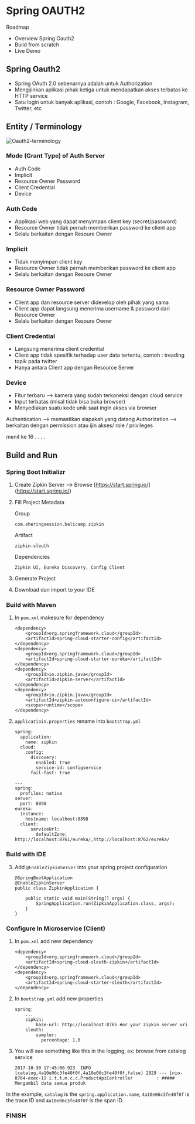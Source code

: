 # Spring OAUTH2 #

Roadmap

* Overview Spring Oauth2 
* Build from scratch
* Live Demo

## Spring Oauth2 ##

* Spring OAuth 2.0 sebenarnya adalah untuk Authorization
* Mengijinkan aplikasi pihak ketiga untuk mendapatkan akses terbatas ke HTTP service
* Satu login untuk banyak aplikasi, contoh : Google, Facebook, Instagram, Twitter, etc

## Entity / Terminology ##

![Oauth2-terminology](img/zull-proxy-1.jpg)

### Mode (Grant Type) of Auth Server ###

* Auth Code
* Implicit
* Resource Owner Password
* Client Credential
* Device

### Auth Code ###

* Applikasi web yang dapat menyimpan client key (secret/password)
* Resource Owner tidak pernah memberikan password ke client app
* Selalu berkaitan dengan Resoure Owner

### Implicit ###

* Tidak menyimpan client key
* Resource Owner tidak pernah memberikan password ke client app
* Selalu berkaitan dengan Resoure Owner

### Resource Owner Password ###

* Client app dan resource server didevelop oleh pihak yang sama
* Client app dapat langsung menerima username & password dari Resource Owner
* Selalu berkaitan dengan Resoure Owner

### Client Credential ###

* Langsung menerima client credential
* Client app tidak spesifik terhadap user data tertentu, contoh : treading topik pada twitter
* Hanya antara Client app dengan Resource Server

### Device ###

* Fitur terbaru --> kamera yang sudah terkoneksi dengan cloud service
* Input terbatas (misal tidak bisa buka browser)
* Menyediakan suatu kode unik saat ingin akses via browser


Authentication --> memastikan siapakah yang datang
Authorization --> berkaitan dengan permission atau ijin akses/ role / privileges


menit ke 16 . . . .


## Build and Run ##

### Spring Boot Initializr ###

1. Create Zipkin Server --> Browse [https://start.spring.io/] (https://start.spring.io/)

2. Fill Project Metadata

    Group
    
    ```
    com.sheringsession.balicamp.zipkin    
    ```

    Artifact
    
    ```
    zipkin-sleuth
    ```
   
    Dependencies
    
    ```
    Zipkin UI, Eureka Discovery, Config Client
    ```
   
3. Generate Project

4. Download dan import to your IDE


### Build with Maven ###

1. In `pom.xml` makesure for dependency
    
    ```
    <dependency>
        <groupId>org.springframework.cloud</groupId>
        <artifactId>spring-cloud-starter-config</artifactId>
    </dependency>
    <dependency>
        <groupId>org.springframework.cloud</groupId>
        <artifactId>spring-cloud-starter-eureka</artifactId>
    </dependency>
    <dependency>
        <groupId>io.zipkin.java</groupId>
        <artifactId>zipkin-server</artifactId>
    </dependency>
    <dependency>
        <groupId>io.zipkin.java</groupId>
        <artifactId>zipkin-autoconfigure-ui</artifactId>
        <scope>runtime</scope>
    </dependency>
    ```

2. `applicatioin.properties` rename into `bootstrap.yml`

    ```
    spring:
      application:
        name: zipkin
      cloud:
        config:
          discovery:
            enabled: true
            service-id: configservice
          fail-fast: true

    ---
    spring:
      profiles: native
    server:
      port: 8898
    eureka:
      instance:
        hostname: localhost:8898
      client:
          serviceUrl:
            defaultZone: http://localhost:8761/eureka/,http://localhost:8762/eureka/
    ```

### Build with IDE ###

3. Add `@EnableZipkinServer` into your spring project configuration

    ```
    @SpringBootApplication
    @EnableZipkinServer
    public class ZipkinApplication {

        public static void main(String[] args) {
            SpringApplication.run(ZipkinApplication.class, args);
        }
    }
    ```

### Configure In Microservice (Client) ###

1. In `pom.xml` add new dependency
    
    ```
    <dependency>
        <groupId>org.springframework.cloud</groupId>
        <artifactId>spring-cloud-sleuth-zipkin</artifactId>
    </dependency>
    <dependency>
        <groupId>org.springframework.cloud</groupId>
        <artifactId>spring-cloud-starter-sleuth</artifactId>
    </dependency>
    ```

2. In `bootstrap.yml` add new properties

    ```
    spring:
        ...
        zipkin:
            base-url: http://localhost:8765 #or your zipkin server uri
        sleuth:
            sampler:
              percentage: 1.0
    ```

3. You will see something like this in the logging, ex: browse from catalog service

    ```
    2017-10-30 17:45:00.923  INFO [catalog,4a10e06c3fe40f0f,4a10e06c3fe40f0f,false] 2829 --- [nio-8764-exec-1] i.t.t.m.c.c.ProductApiController         : ##### Mengambil data semua produk
    ```

In the example, `catalog` is the `spring.application.name`, `4a10e06c3fe40f0f` is the trace ID and `4a10e06c3fe40f0f` is the span ID.

### FINISH ###